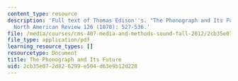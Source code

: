 ```yaml
---
content_type: resource
description: 'Full text of Thomas Edison''s. "The Phonograph and Its Future" from
  North American Review 126 (1878): 527-536.'
file: /media/courses/cms-407-media-and-methods-sound-fall-2012/2cb35e072d826299e504d63e9b12d228_MITCMS_407F12_Edison.pdf
file_type: application/pdf
learning_resource_types: []
resourcetype: Document
title: The Phonograph and Its Future
uid: 2cb35e07-2d82-6299-e504-d63e9b12d228
---
```

